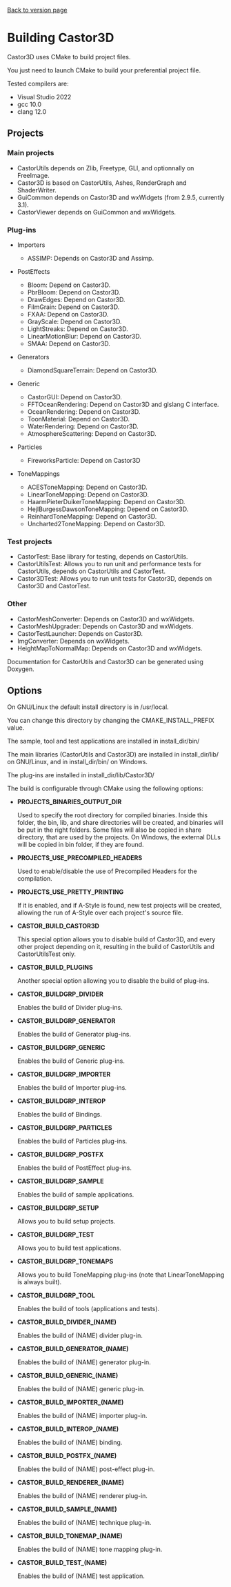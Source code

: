 [Back to version page](https://dragonjoker.github.io/Castor3D/v0.14.0)

# Building Castor3D

Castor3D uses CMake to build project files.

You just need to launch CMake to build your preferential project file.
  
Tested compilers are:
- Visual Studio 2022
- gcc 10.0
- clang 12.0

## Projects

### Main projects

- CastorUtils depends on Zlib, Freetype, GLI, and optionnally on FreeImage.
- Castor3D is based on CastorUtils, Ashes, RenderGraph and ShaderWriter.
- GuiCommon depends on Castor3D and wxWidgets (from 2.9.5, currently 3.1).
- CastorViewer depends on GuiCommon and wxWidgets.

### Plug-ins

- Importers
  - ASSIMP: Depends on Castor3D and Assimp.

- PostEffects
  - Bloom: Depend on Castor3D.
  - PbrBloom: Depend on Castor3D.
  - DrawEdges: Depend on Castor3D.
  - FilmGrain: Depend on Castor3D.
  - FXAA: Depend on Castor3D.
  - GrayScale: Depend on Castor3D.
  - LightStreaks: Depend on Castor3D.
  - LinearMotionBlur: Depend on Castor3D.
  - SMAA: Depend on Castor3D.

- Generators
  - DiamondSquareTerrain: Depend on Castor3D.

- Generic
  - CastorGUI: Depend on Castor3D.
  - FFTOceanRendering: Depend on Castor3D and glslang C interface.
  - OceanRendering: Depend on Castor3D.
  - ToonMaterial: Depend on Castor3D.
  - WaterRendering: Depend on Castor3D.
  - AtmosphereScattering: Depend on Castor3D.

- Particles
  - FireworksParticle: Depend on Castor3D

- ToneMappings
  - ACESToneMapping: Depend on Castor3D.
  - LinearToneMapping: Depend on Castor3D.
  - HaarmPieterDuikerToneMapping: Depend on Castor3D.
  - HejlBurgessDawsonToneMapping: Depend on Castor3D.
  - ReinhardToneMapping: Depend on Castor3D.
  - Uncharted2ToneMapping: Depend on Castor3D.

### Test projects

- CastorTest: Base library for testing, depends on CastorUtils.
- CastorUtilsTest: Allows you to run unit and performance tests for CastorUtils, depends on CastorUtils and CastorTest.
- Castor3DTest: Allows you to run unit tests for Castor3D, depends on Castor3D and CastorTest.

### Other

- CastorMeshConverter: Depends on Castor3D and wxWidgets.
- CastorMeshUpgrader: Depends on Castor3D and wxWidgets.
- CastorTestLauncher: Depends on Castor3D.
- ImgConverter: Depends on wxWidgets.
- HeightMapToNormalMap: Depends on Castor3D and wxWidgets.

Documentation for CastorUtils and Castor3D can be generated using Doxygen.

## Options

On GNU/Linux the default install directory is in /usr/local.

You can change this directory by changing the CMAKE_INSTALL_PREFIX value.

The sample, tool and test applications are installed in install_dir/bin/

The main libraries (CastorUtils and Castor3D) are installed in install_dir/lib/ on GNU/Linux, and in install_dir/bin/ on Windows.

The plug-ins are installed in install_dir/lib/Castor3D/

The build is configurable through CMake using the following options:
- **PROJECTS_BINARIES_OUTPUT_DIR**

    Used to specify the root directory for compiled binaries.
    Inside this folder, the bin, lib, and share directories will be created,
    and binaries will be put in the right folders.
    Some files will also be copied in share directory, that are used by the
    projects.
    On Windows, the external DLLs will be copied in bin folder, if they are
    found.

- **PROJECTS_USE_PRECOMPILED_HEADERS**

    Used to enable/disable the use of Precompiled Headers for the compilation.

- **PROJECTS_USE_PRETTY_PRINTING**

    If it is enabled, and if A-Style is found, new test projects will be
    created, allowing the run of A-Style over each project's source file.

- **CASTOR_BUILD_CASTOR3D**

    This special option allows you to disable build of Castor3D, and every
    other project depending on it, resulting in the build of CastorUtils and
    CastorUtilsTest only.

- **CASTOR_BUILD_PLUGINS**

    Another special option allowing you to disable the build of plug-ins.

- **CASTOR_BUILDGRP_DIVIDER**

    Enables the build of Divider plug-ins.

- **CASTOR_BUILDGRP_GENERATOR**

    Enables the build of Generator plug-ins.

- **CASTOR_BUILDGRP_GENERIC**

    Enables the build of Generic plug-ins.

- **CASTOR_BUILDGRP_IMPORTER**

    Enables the build of Importer plug-ins.

- **CASTOR_BUILDGRP_INTEROP**

    Enables the build of Bindings.

- **CASTOR_BUILDGRP_PARTICLES**

    Enables the build of Particles plug-ins.

- **CASTOR_BUILDGRP_POSTFX**

    Enables the build of PostEffect plug-ins.

- **CASTOR_BUILDGRP_SAMPLE**

    Enables the build of sample applications.

- **CASTOR_BUILDGRP_SETUP**

    Allows you to build setup projects.

- **CASTOR_BUILDGRP_TEST**

    Allows you to build test applications.

- **CASTOR_BUILDGRP_TONEMAPS**

    Allows you to build ToneMapping plug-ins (note that LinearToneMapping is always built).

- **CASTOR_BUILDGRP_TOOL**

    Enables the build of tools (applications and tests).

- **CASTOR_BUILD_DIVIDER_(NAME)**

    Enables the build of (NAME) divider plug-in.

- **CASTOR_BUILD_GENERATOR_(NAME)**

    Enables the build of (NAME) generator plug-in.

- **CASTOR_BUILD_GENERIC_(NAME)**

    Enables the build of (NAME) generic plug-in.

- **CASTOR_BUILD_IMPORTER_(NAME)**

    Enables the build of (NAME) importer plug-in.

- **CASTOR_BUILD_INTEROP_(NAME)**

    Enables the build of (NAME) binding.

- **CASTOR_BUILD_POSTFX_(NAME)**

    Enables the build of (NAME) post-effect plug-in.

- **CASTOR_BUILD_RENDERER_(NAME)**

    Enables the build of (NAME) renderer plug-in.

- **CASTOR_BUILD_SAMPLE_(NAME)**

    Enables the build of (NAME) technique plug-in.

- **CASTOR_BUILD_TONEMAP_(NAME)**

    Enables the build of (NAME) tone mapping plug-in.

- **CASTOR_BUILD_TEST_(NAME)**

    Enables the build of (NAME) test application.